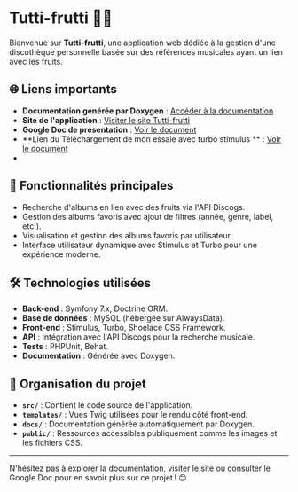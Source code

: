 # Tutti-frutti 🎵🍓

Bienvenue sur **Tutti-frutti**, une application web dédiée à la gestion d'une discothèque personnelle basée sur des références musicales ayant un lien avec les fruits. 

## 🌐 Liens importants

- **Documentation générée par Doxygen** : [Accéder à la documentation](https://maxctn.github.io/Tutti-frutti/html/index.html)
- **Site de l'application** : [Visiter le site Tutti-frutti](https://tutti-frutti.alwaysdata.net/)
- **Google Doc de présentation** : [Voir le document](https://docs.google.com/document/d/17o6K_-SxA7zYoV1XBzsaOudstsvKMiuFAszArBmOIz4/edit?usp=sharing)
- **Lien du Téléchargement de mon essaie avec turbo stimulus ** : [Voir le document](https://fromsmash.com/ttfr2-turbo)
- 
## 🚀 Fonctionnalités principales

- Recherche d'albums en lien avec des fruits via l'API Discogs.
- Gestion des albums favoris avec ajout de filtres (année, genre, label, etc.).
- Visualisation et gestion des albums favoris par utilisateur.
- Interface utilisateur dynamique avec Stimulus et Turbo pour une expérience moderne.

## 🛠️ Technologies utilisées

- **Back-end** : Symfony 7.x, Doctrine ORM.
- **Base de données** : MySQL (hébergée sur AlwaysData).
- **Front-end** : Stimulus, Turbo, Shoelace CSS Framework.
- **API** : Intégration avec l'API Discogs pour la recherche musicale.
- **Tests** : PHPUnit, Behat.
- **Documentation** : Générée avec Doxygen.

## 📂 Organisation du projet

- **`src/`** : Contient le code source de l'application.
- **`templates/`** : Vues Twig utilisées pour le rendu côté front-end.
- **`docs/`** : Documentation générée automatiquement par Doxygen.
- **`public/`** : Ressources accessibles publiquement comme les images et les fichiers CSS.

---

N'hésitez pas à explorer la documentation, visiter le site ou consulter le Google Doc pour en savoir plus sur ce projet ! 😊
